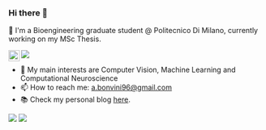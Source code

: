 ### Hi there 👋

🧠 I'm a Bioengineering graduate student @ Politecnico Di Milano, currently working on my MSc Thesis.

<a href=https://www.linkedin.com/in/andreabonvini/>
  <img align="left" alt="andreabonvini's LinkedIN" width="22px" src="https://raw.githubusercontent.com/peterthehan/peterthehan/master/assets/linkedin.svg" />
</a>

![](https://visitor-badge.glitch.me/badge?page_id=andreabonvini.andreabonvini)

- 🌱 My main interests are Computer Vision, Machine Learning and Computational Neuroscience
- 📫 How to reach me: a.bonvini96@gmail.com
- 📚 Check my personal blog [here](https://www.lastweekspotatoes.com).

[![](https://github-readme-stats.vercel.app/api?username=andreabonvini&show_icons=true&include_all_commits=true&theme=vue)]()
[![](https://github-readme-stats.vercel.app/api/top-langs/?username=andreabonvini&theme=vue)]()


